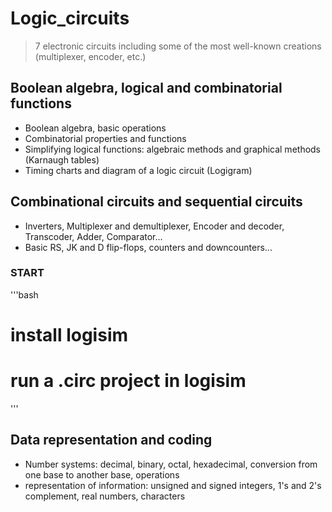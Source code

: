 # Logic_circuits

> 7 electronic circuits including some of the most well-known creations (multiplexer, encoder, etc.)

## Boolean algebra, logical and combinatorial functions

* Boolean algebra, basic operations
* Combinatorial properties and functions
* Simplifying logical functions: algebraic methods and graphical methods (Karnaugh tables)
* Timing charts and diagram of a logic circuit (Logigram)
  
## Combinational circuits and sequential circuits

* Inverters, Multiplexer and demultiplexer, Encoder and decoder, Transcoder, Adder, Comparator...
* Basic RS, JK and D flip-flops, counters and downcounters...

### START

'''bash
# install logisim

# run a .circ project in logisim
'''

## Data representation and coding

* Number systems: decimal, binary, octal, hexadecimal, conversion from one base to another base, operations
* representation of information: unsigned and signed integers, 1's and 2's complement, real numbers, characters
